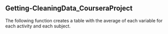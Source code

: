 ## Getting-CleaningData_CourseraProject
The following function creates a table with the average of each variable for each activity and each subject. 

